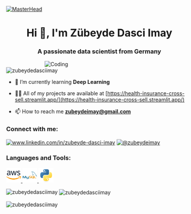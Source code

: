 [![MasterHead](https://media.licdn.com/dms/image/C4D12AQESj72-s5gEKg/article-cover_image-shrink_423_752/0/1626753867110?e=1695254400&v=beta&t=3WdNX5fBIPtagjRkxLf1gl4IQ9MYsVo-CFWvzeb6GuE)](https://www.linkedin.com/pulse/my-leaning-journy-datacamp-wael-dagash/)
<h1 align="center">Hi 👋, I'm Zübeyde Dasci Imay</h1>
<h3 align="center">A passionate data scientist from Germany</h3>

<img align="right" alt="Coding" width="400" src="https://assets-global.website-files.com/619d02086bec21419844fd08/619d02086bec212c5044fde0_illustration-5.svg">

<p align="left"> <img src="https://komarev.com/ghpvc/?username=zubeydedasciimay&label=Profile%20views&color=0e75b6&style=flat" alt="zubeydedasciimay" /> </p>

- 🌱 I’m currently learning **Deep Learning**

- 👨‍💻 All of my projects are available at [https://health-insurance-cross-sell.streamlit.app/](https://health-insurance-cross-sell.streamlit.app/)

- 📫 How to reach me **zubeydeimay@gmail.com**

<h3 align="left">Connect with me:</h3>
<p align="left">
<a href="https://linkedin.com/in/www.linkedin.com/in/zubeyde-dasci-imay" target="blank"><img align="center" src="https://raw.githubusercontent.com/rahuldkjain/github-profile-readme-generator/master/src/images/icons/Social/linked-in-alt.svg" alt="www.linkedin.com/in/zubeyde-dasci-imay" height="30" width="40" /></a>
<a href="https://medium.com/@zubeydeimay" target="blank"><img align="center" src="https://raw.githubusercontent.com/rahuldkjain/github-profile-readme-generator/master/src/images/icons/Social/medium.svg" alt="@zubeydeimay" height="30" width="40" /></a>
</p>

<h3 align="left">Languages and Tools:</h3>
<p align="left"> <a href="https://aws.amazon.com" target="_blank" rel="noreferrer"> <img src="https://raw.githubusercontent.com/devicons/devicon/master/icons/amazonwebservices/amazonwebservices-original-wordmark.svg" alt="aws" width="40" height="40"/> </a> <a href="https://www.mysql.com/" target="_blank" rel="noreferrer"> <img src="https://raw.githubusercontent.com/devicons/devicon/master/icons/mysql/mysql-original-wordmark.svg" alt="mysql" width="40" height="40"/> </a> <a href="https://www.python.org" target="_blank" rel="noreferrer"> <img src="https://raw.githubusercontent.com/devicons/devicon/master/icons/python/python-original.svg" alt="python" width="40" height="40"/> </a> </p>

<p><img align="left" src="https://github-readme-stats.vercel.app/api/top-langs?username=zubeydedasciimay&show_icons=true&locale=en&layout=compact" alt="zubeydedasciimay" /></p>

<p>&nbsp;<img align="center" src="https://github-readme-stats.vercel.app/api?username=zubeydedasciimay&show_icons=true&locale=en" alt="zubeydedasciimay" /></p>

<p><img align="center" src="https://github-readme-streak-stats.herokuapp.com/?user=zubeydedasciimay&" alt="zubeydedasciimay" /></p>
